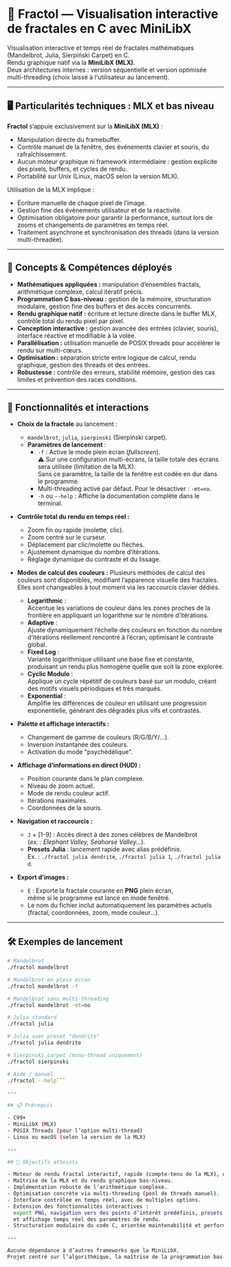 # 🦠 Fractol — Visualisation interactive de fractales en C avec MiniLibX

Visualisation interactive et temps réel de fractales mathématiques (Mandelbrot, Julia, Sierpiński Carpet) en C.  
Rendu graphique natif via la **MiniLibX (MLX)**.  
Deux architectures internes : version séquentielle et version optimisée multi-threading (choix laissé à l'utilisateur au lancement).

---

## 🖥️ Particularités techniques : MLX et bas niveau

**Fractol** s’appuie exclusivement sur la **MiniLibX (MLX)** :  
- Manipulation directe du framebuffer.
- Contrôle manuel de la fenêtre, des événements clavier et souris, du rafraîchissement.
- Aucun moteur graphique ni framework intermédiaire : gestion explicite des pixels, buffers, et cycles de rendu.
- Portabilité sur Unix (Linux, macOS selon la version MLX).

Utilisation de la MLX implique :  
- Écriture manuelle de chaque pixel de l’image.
- Gestion fine des événements utilisateur et de la réactivité.
- Optimisation obligatoire pour garantir la performance, surtout lors de zooms et changements de paramètres en temps réel.
- Traitement asynchrone et synchronisation des threads (dans la version multi-threadée).

---

## 🚀 Concepts & Compétences déployés

- **Mathématiques appliquées :** manipulation d’ensembles fractals, arithmétique complexe, calcul itératif précis.
- **Programmation C bas-niveau :** gestion de la mémoire, structuration modulaire, gestion fine des buffers et des accès concurrents.
- **Rendu graphique natif :** écriture et lecture directe dans le buffer MLX, contrôle total du rendu pixel par pixel.
- **Conception interactive :** gestion avancée des entrées (clavier, souris), interface réactive et modifiable à la volée.
- **Parallélisation :** utilisation manuelle de POSIX threads pour accélérer le rendu sur multi-cœurs.
- **Optimisation :** séparation stricte entre logique de calcul, rendu graphique, gestion des threads et des entrées.
- **Robustesse :** contrôle des erreurs, stabilité mémoire, gestion des cas limites et prévention des races conditions.

---

## 🎨 Fonctionnalités et interactions

- **Choix de la fractale** au lancement :  
    - `mandelbrot`, `julia`, `sierpinski` (Sierpiński carpet).
    - **Paramètres de lancement** :
        - `-f` : Active le mode plein écran (*fullscreen*).  
          ⚠️ Sur une configuration multi-écrans, la taille totale des écrans sera utilisée (limitation de la MLX).  
          Sans ce paramètre, la taille de la fenêtre est codée en dur dans le programme.
        - Multi-threading activé par défaut. Pour le désactiver : `-mt=no`.
        - `-h` ou `--help` : Affiche la documentation complète dans le terminal.

- **Contrôle total du rendu en temps réel :**
    - Zoom fin ou rapide (molette, clic).
    - Zoom centré sur le curseur.
    - Déplacement par clic/molette ou flèches.
    - Ajustement dynamique du nombre d’itérations.
    - Réglage dynamique du contraste et du lissage.

- **Modes de calcul des couleurs :**
	Plusieurs méthodes de calcul des couleurs sont disponibles, modifiant l’apparence visuelle des fractales.  
	Elles sont changeables à tout moment via les raccourcis clavier dédiés.

	- **Logarithmic** :  
	  Accentue les variations de couleur dans les zones proches de la frontière en appliquant un logarithme sur le nombre d’itérations.
	- **Adaptive** :  
	  Ajuste dynamiquement l’échelle des couleurs en fonction du nombre d’itérations réellement rencontré à l’écran, optimisant le contraste global.
	- **Fixed Log** :  
	  Variante logarithmique utilisant une base fixe et constante, produisant un rendu plus homogène quelle que soit la zone explorée.
	- **Cyclic Modulo** :  
	  Applique un cycle répétitif de couleurs basé sur un modulo, créant des motifs visuels périodiques et très marqués.
	- **Exponential** :  
	  Amplifie les différences de couleur en utilisant une progression exponentielle, générant des dégradés plus vifs et contrastés.

- **Palette et affichage interactifs :**
    - Changement de gamme de couleurs (R/G/B/Y/...).
    - Inversion instantanée des couleurs.
    - Activation du mode "psychédélique".

- **Affichage d’informations en direct (HUD) :**
    - Position courante dans le plan complexe.
    - Niveau de zoom actuel.
    - Mode de rendu couleur actif.
    - Itérations maximales.
    - Coordonnées de la souris.

- **Navigation et raccourcis :**
    - `J` + [1-9] : Accès direct à des zones célèbres de Mandelbrot  
      (*ex. : Elephant Valley, Seahorse Valley…*).
    - **Presets Julia** : lancement rapide avec alias prédéfinis.  
      Ex. : `./fractol julia dendrite`, `./fractol julia 1`, `./fractol julia d`.

- **Export d’images :**
    - `E` : Exporte la fractale courante en **PNG** plein écran,  
      même si le programme est lancé en mode fenêtré.
    - Le nom du fichier inclut automatiquement les paramètres actuels  
      (fractal, coordonnées, zoom, mode couleur…).

---

## 🛠️ Exemples de lancement

```bash
# Mandelbrot
./fractol mandelbrot

# Mandelbrot en plein écran
./fractol mandelbrot -f

# Mandelbrot sans multi-threading
./fractol mandelbrot -mt=no

# Julia standard
./fractol julia

# Julia avec preset "dendrite"
./fractol julia dendrite

# Sierpinski carpet (mono-thread uniquement)
./fractol sierpinski

# Aide / manuel
./fractol --help```

---

## 📋 Prérequis

- C99+
- MiniLibX (MLX)
- POSIX Threads (pour l’option multi-thread)
- Linux ou macOS (selon la version de la MLX)

---

## 🎯 Objectifs atteints

- Moteur de rendu fractal interactif, rapide (compte-tenu de la MLX), optimisé et flexible.
- Maîtrise de la MLX et du rendu graphique bas-niveau.
- Implémentation robuste de l’arithmétique complexe.
- Optimisation concrète via multi-threading (pool de threads manuel).
- Interface contrôlée en temps réel, avec de multiples options.
- Extension des fonctionnalités interactives :  
  export PNG, navigation vers des points d’intérêt prédéfinis, presets Julia,  
  et affichage temps réel des paramètres de rendu.
- Structuration modulaire du code C, orientée maintenabilité et performance.

---

Aucune dépendance à d’autres frameworks que la MiniLibX.  
Projet centré sur l’algorithmique, la maîtrise de la programmation bas-niveau, et l’optimisation des rendus mathématiques en temps réel.
